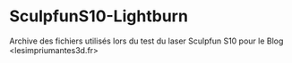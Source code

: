 # SculpfunS10-Lightburn
Archive des fichiers utilisés lors du test du laser Sculpfun S10 pour le Blog <lesimpriumantes3d.fr>
